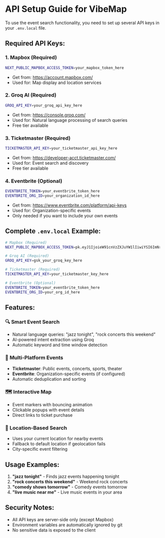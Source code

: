 # API Setup Guide for VibeMap

To use the event search functionality, you need to set up several API keys in your `.env.local` file.

## Required API Keys:

### 1. **Mapbox** (Required)
```bash
NEXT_PUBLIC_MAPBOX_ACCESS_TOKEN=your_mapbox_token_here
```
- Get from: https://account.mapbox.com/
- Used for: Map display and location services

### 2. **Groq AI** (Required)
```bash
GROQ_API_KEY=your_groq_api_key_here
```
- Get from: https://console.groq.com/
- Used for: Natural language processing of search queries
- Free tier available

### 3. **Ticketmaster** (Required)
```bash
TICKETMASTER_API_KEY=your_ticketmaster_api_key_here
```
- Get from: https://developer-acct.ticketmaster.com/
- Used for: Event search and discovery
- Free tier available

### 4. **Eventbrite** (Optional)
```bash
EVENTBRITE_TOKEN=your_eventbrite_token_here
EVENTBRITE_ORG_ID=your_organization_id_here
```
- Get from: https://www.eventbrite.com/platform/api-keys
- Used for: Organization-specific events
- Only needed if you want to include your own events

## Complete `.env.local` Example:

```bash
# Mapbox (Required)
NEXT_PUBLIC_MAPBOX_ACCESS_TOKEN=pk.eyJ1IjoieW91cnVzZXJuYW1lIiwiYSI6ImNrZXhhbXBsZSJ9.example

# Groq AI (Required)
GROQ_API_KEY=gsk_your_groq_key_here

# Ticketmaster (Required)
TICKETMASTER_API_KEY=your_ticketmaster_key_here

# Eventbrite (Optional)
EVENTBRITE_TOKEN=your_eventbrite_token_here
EVENTBRITE_ORG_ID=your_org_id_here
```

## Features:

### 🔍 **Smart Event Search**
- Natural language queries: "jazz tonight", "rock concerts this weekend"
- AI-powered intent extraction using Groq
- Automatic keyword and time window detection

### 🎫 **Multi-Platform Events**
- **Ticketmaster**: Public events, concerts, sports, theater
- **Eventbrite**: Organization-specific events (if configured)
- Automatic deduplication and sorting

### 🗺️ **Interactive Map**
- Event markers with bouncing animation
- Clickable popups with event details
- Direct links to ticket purchase

### 📍 **Location-Based Search**
- Uses your current location for nearby events
- Fallback to default location if geolocation fails
- City-specific event filtering

## Usage Examples:

1. **"jazz tonight"** - Finds jazz events happening tonight
2. **"rock concerts this weekend"** - Weekend rock concerts
3. **"comedy shows tomorrow"** - Comedy events tomorrow
4. **"live music near me"** - Live music events in your area

## Security Notes:
- All API keys are server-side only (except Mapbox)
- Environment variables are automatically ignored by git
- No sensitive data is exposed to the client
